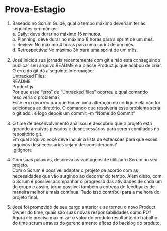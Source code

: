 # Prova-Estagio
1. Baseado no Scrum Guide, qual o tempo máximo deveriam ter as seguintes cerimônias:   <br>
  a. Daily: deve durar no máximo 15 minutos.  <br>
  b. Planning: deve durar no máximo 8 horas para a sprint de um mês. <br>
  c. Review: No máximo 4 horas para uma sprint de um mês. <br>
  d. Retrospectiva: No máximo 3h para uma sprint de um mês. <br>

2. José iniciou sua jornada recentemente com git e não está conseguindo publicar seu arquivo README e a classe Product.js que acabou de criar. O erro do git dá a seguinte informação: <br>
  Untracked Files: <br>
  README <br>
  Product.js <br> 
Por que esse “erro” de “Untracked files” ocorreu e qual comando resolveria o problema? <br>
  Esse erro ocorreu por que houve uma alteração no código e ela não foi adicionada ao diretório. O comando que resolveria esse problema seria o git add . e logo depois um commit -m “Nome do Commit” <br>

3. O time de desenvolvimento analisou e descobriu que o projeto está gerando arquivos pesados e desnecessários para serem comitados no repositório git. <br> Em qual arquivo você deve incluir a lista de extensões para que esses arquivos desnecessários sejam desconsiderados? <br>
  .gitignore

4. Com suas palavras, descreva as vantagens de utilizar o Scrum no seu projeto. <br>
Com o Scrum é possível adaptar o projeto de acordo com as necessidades que vão surgindo ao decorrer do tempo. Além disso, com o Scrum é possível acompanhar o progresso das atividades de cada um do grupo e assim, torna possível também a entrega de feedbacks de maneira melhor e mais contínua. Tudo isso contribui para a melhora do projeto final. <br>

5. José foi promovido de seu cargo anterior e se tornou o novo Product Owner do time, quais são suas novas responsabilidades como PO? <br>
  Agora ele precisa maximizar o valor do produto resultante do trabalho do time scrum através do gerenciamento eficaz do backlog do produto. <br>
